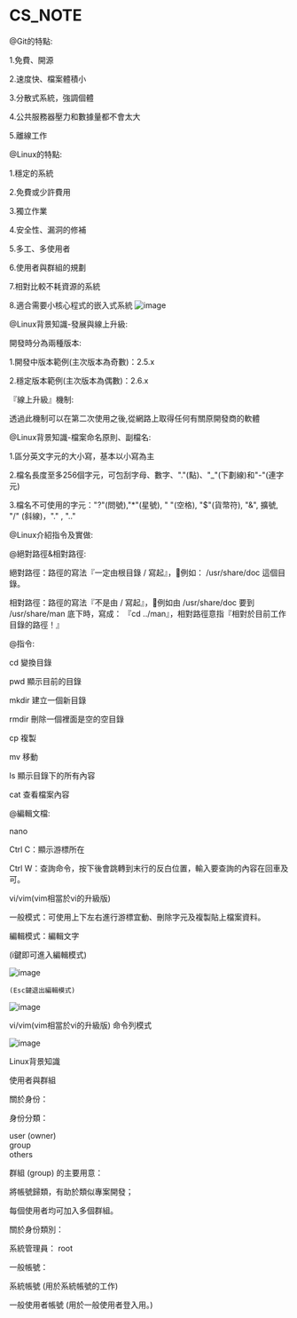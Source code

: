 # CS_NOTE
@Git的特點:


1.免費、開源


2.速度快、檔案體積小


3.分散式系統，強調個體


4.公共服務器壓力和數據量都不會太大


5.離線工作


@Linux的特點:

1.穩定的系統

2.免費或少許費用

3.獨立作業

4.安全性、漏洞的修補

5.多工、多使用者

6.使用者與群組的規劃

7.相對比較不耗資源的系統

8.適合需要小核心程式的嵌入式系統
![image](https://user-images.githubusercontent.com/91462920/142958406-e14895e8-a47c-455f-a0d4-bef8521b57b7.png)



@Linux背景知識-發展與線上升級:

  開發時分為兩種版本:

   1.開發中版本範例(主次版本為奇數)：2.5.x

   2.穩定版本範例(主次版本為偶數)：2.6.x
   
 『線上升級』機制:
 
  透過此機制可以在第二次使用之後,從網路上取得任何有關原開發商的軟體
  
@Linux背景知識-檔案命名原則、副檔名:
 
1.區分英文字元的大小寫，基本以小寫為主

2.檔名長度至多256個字元，可包刮字母、數字、"."(點)、"_"(下劃線)和"-"(連字元)

3.檔名不可使用的字元："?"(問號),"*"(星號), " "(空格), "$"(貨幣符), "&", 擴號, "/" (斜線)，"." , ".." 

@Linux介紹指令及實做:

@絕對路徑&相對路徑:

絕對路徑：路徑的寫法『一定由根目錄 / 寫起』，例如： /usr/share/doc 這個目錄。

相對路徑：路徑的寫法『不是由 / 寫起』，例如由 /usr/share/doc 要到 /usr/share/man 底下時，寫成： 『cd ../man』，相對路徑意指『相對於目前工作目錄的路徑！』

@指令:

cd 	變換目錄
 
pwd	顯示目前的目錄

mkdir 建立一個新目錄

rmdir 刪除一個裡面是空的空目錄

cp 複製

mv 移動

ls 顯示目錄下的所有內容

cat 查看檔案內容

@編輯文檔:

nano 

Ctrl C：顯示游標所在

Ctrl W：查詢命令，按下後會跳轉到末行的反白位置，輸入要查詢的內容在回車及可。

vi/vim(vim相當於vi的升級版)

一般模式：可使用上下左右進行游標宜動、刪除字元及複製貼上檔案資料。

編輯模式：編輯文字
 
 (i鍵即可進入編輯模式)
 
![image](https://user-images.githubusercontent.com/91462920/142965162-7a2fd20c-17e1-4e16-be41-80eacd01e786.png)

    (Esc鍵退出編輯模式)
    
![image](https://user-images.githubusercontent.com/91462920/142965175-c9002e36-16b0-4c87-bde6-9644ace86e72.png)

vi/vim(vim相當於vi的升級版)
命令列模式

![image](https://user-images.githubusercontent.com/91462920/142965309-5fd2a48a-d171-494c-afe4-abde52ebf7df.png)

Linux背景知識

使用者與群組

關於身份：

身份分類：

user (owner)	
group			
others			

群組 (group) 的主要用意：

將帳號歸類，有助於類似專案開發；

每個使用者均可加入多個群組。

關於身份類別：

系統管理員： root

一般帳號：

系統帳號 (用於系統帳號的工作)

一般使用者帳號 (用於一般使用者登入用。)











  


